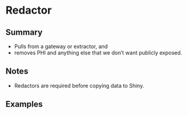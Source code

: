 Redactor
================

## Summary

 * Pulls from a gateway or extractor, and 
 * removes PHI and anything else that we don’t want publicly exposed.  

## Notes
 * Redactors are required before copying data to Shiny.

## Examples
